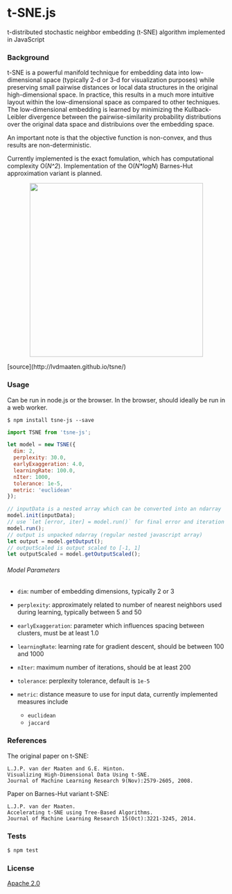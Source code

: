 # t-SNE.js

t-distributed stochastic neighbor embedding (t-SNE) algorithm implemented in JavaScript

### Background

t-SNE is a powerful manifold technique for embedding data into low-dimensional space (typically 2-d or 3-d for visualization purposes) while preserving small pairwise distances or local data structures in the original high-dimensional space. In practice, this results in a much more intuitive layout within the low-dimensional space as compared to other techniques. The low-dimensional embedding is learned by minimizing the Kullback-Leibler divergence between the pairwise-similarity probability distributions over the original data space and distribuions over the embedding space.

An important note is that the objective function is non-convex, and thus results are non-deterministic.

Currently implemented is the exact fomulation, which has computational complexity O(_N^2_). Implementation of the O(_N*logN_) Barnes-Hut approximation variant is planned.

<p align="center">
  <img src="http://lvdmaaten.github.io/tsne/examples/caltech101_tsne.jpg" width="400" />
</p>
[source](http://lvdmaaten.github.io/tsne/)

### Usage

Can be run in node.js or the browser. In the browser, should ideally be run in a web worker.

```
$ npm install tsne-js --save
```

```js
import TSNE from 'tsne-js';

let model = new TSNE({
  dim: 2,
  perplexity: 30.0,
  earlyExaggeration: 4.0,
  learningRate: 100.0,
  nIter: 1000,
  tolerance: 1e-5,
  metric: 'euclidean'
});

// inputData is a nested array which can be converted into an ndarray
model.init(inputData);
// use `let [error, iter] = model.run()` for final error and iteration number
model.run();
// output is unpacked ndarray (regular nested javascript array)
let output = model.getOutput();
// outputScaled is output scaled to [-1, 1]
let outputScaled = model.getOutputScaled();
```

###### Model Parameters

+ `dim`: number of embedding dimensions, typically 2 or 3

+ `perplexity`: approximately related to number of nearest neighbors used during learning, typically between 5 and 50

+ `earlyExaggeration`: parameter which influences spacing between clusters, must be at least 1.0

+ `learningRate`: learning rate for gradient descent, should be between 100 and 1000

+ `nIter`: maximum number of iterations, should be at least 200

+ `tolerance`: perplexity tolerance, default is `1e-5`

+ `metric`: distance measure to use for input data, currently implemented measures include
  + `euclidean`
  + `jaccard`

### References

The original paper on t-SNE:

```
L.J.P. van der Maaten and G.E. Hinton.
Visualizing High-Dimensional Data Using t-SNE.
Journal of Machine Learning Research 9(Nov):2579-2605, 2008.
```

Paper on Barnes-Hut variant t-SNE:

```
L.J.P. van der Maaten.
Accelerating t-SNE using Tree-Based Algorithms.
Journal of Machine Learning Research 15(Oct):3221-3245, 2014.
```

### Tests

```sh
$ npm test
```

### License

[Apache 2.0](https://github.com/scienceai/bh-tsne/blob/master/LICENSE)
